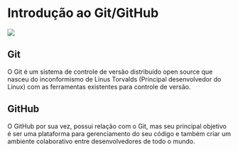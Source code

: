 # Introdução ao Git/GitHub

![](https://alyssonmach.github.io/Minicurso-Git-e-GitHub/img/5.png)


## Git

O Git é um sistema de controle de versão distribuído open source que nasceu do inconformismo de Linus Torvalds (Principal desenvolvedor do Linux) com as ferramentas existentes para controle de versão. 

## GitHub

O GitHub por sua vez, possui relação com o Git, mas seu principal objetivo é ser uma plataforma para gerenciamento do seu código e também criar um ambiente colaborativo entre desenvolvedores de todo o mundo.  
